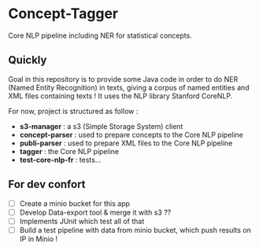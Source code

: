 # Concept-Tagger
Core NLP pipeline including NER for statistical concepts.

## Quickly
Goal in this repository is to provide some Java code in order to do NER
(Named Entity Recognition) in texts, giving a corpus of named entities
and XML files containing texts ! It uses the NLP library Stanford CoreNLP.

For now, project is structured as follow :
* **s3-manager** : a s3 (Simple Storage System) client
* **concept-parser** : used to prepare concepts to the Core NLP pipeline
* **publi-parser** : used to prepare XML files to the Core NLP pipeline
* **tagger** : the Core NLP pipeline
* **test-core-nlp-fr** : tests...

## For dev confort
- [ ] Create a minio bucket for this app
- [ ] Develop Data-export tool & merge it with s3 ??
- [ ] Implements JUnit which test all of that
- [ ] Build a test pipeline with data from minio bucket, which push results on IP in Minio !
